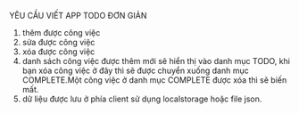 YÊU CẦU VIẾT APP TODO ĐƠN GIẢN

1. thêm được công việc
2. sửa được công việc
3. xóa được công việc
4. danh sách công việc được thêm mới sẽ hiển thị vào danh mục TODO, khi bạn xóa công việc ở đây thì sẽ được chuyển xuống danh mục COMPLETE.Một công việc ở danh mục COMPLETE được xóa thì sẽ biến mất.
5. dữ liệu được lưu ở phía client sử dụng localstorage hoặc file json.